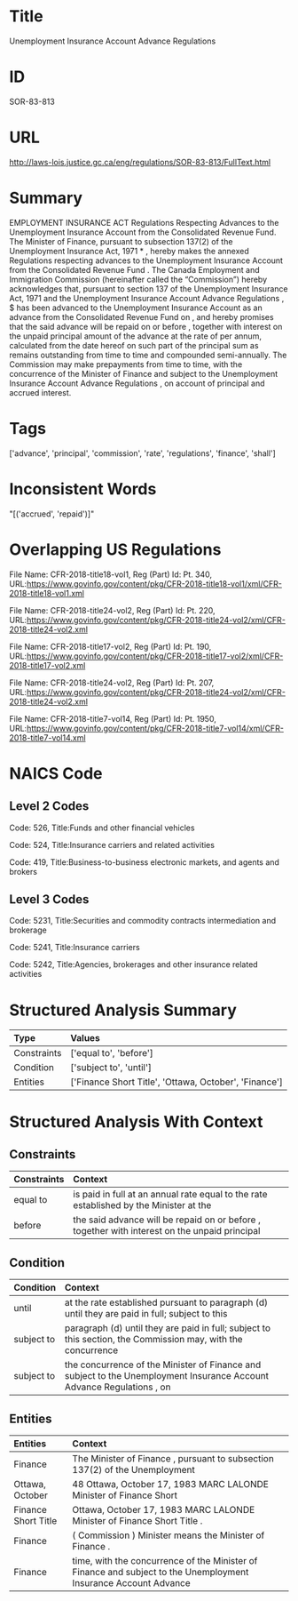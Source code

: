 # Title
Unemployment Insurance Account Advance Regulations


# ID
SOR-83-813

# URL
http://laws-lois.justice.gc.ca/eng/regulations/SOR-83-813/FullText.html


# Summary
EMPLOYMENT INSURANCE ACT Regulations Respecting Advances to the Unemployment Insurance Account from the Consolidated Revenue Fund.
The Minister of Finance, pursuant to subsection 137(2) of the  Unemployment Insurance Act, 1971 * , hereby makes the annexed  Regulations respecting advances to the Unemployment Insurance Account from the Consolidated Revenue Fund .
The Canada Employment and Immigration Commission (hereinafter called the “Commission”) hereby acknowledges that, pursuant to section 137 of the  Unemployment Insurance Act, 1971  and the  Unemployment Insurance Account Advance Regulations , $  has been advanced to the Unemployment Insurance Account as an advance from the Consolidated Revenue Fund on  , and hereby promises that the said advance will be repaid on or before  , together with interest on the unpaid principal amount of the advance at the rate of   per annum, calculated from the date hereof on such part of the principal sum as remains outstanding from time to time and compounded semi-annually.
The Commission may make prepayments from time to time, with the concurrence of the Minister of Finance and subject to the  Unemployment Insurance Account Advance Regulations , on account of principal and accrued interest.


# Tags
['advance', 'principal', 'commission', 'rate', 'regulations', 'finance', 'shall']


# Inconsistent Words
"[('accrued', 'repaid')]"


# Overlapping US Regulations
File Name: CFR-2018-title18-vol1, Reg (Part) Id: Pt. 340, URL:https://www.govinfo.gov/content/pkg/CFR-2018-title18-vol1/xml/CFR-2018-title18-vol1.xml

File Name: CFR-2018-title24-vol2, Reg (Part) Id: Pt. 220, URL:https://www.govinfo.gov/content/pkg/CFR-2018-title24-vol2/xml/CFR-2018-title24-vol2.xml

File Name: CFR-2018-title17-vol2, Reg (Part) Id: Pt. 190, URL:https://www.govinfo.gov/content/pkg/CFR-2018-title17-vol2/xml/CFR-2018-title17-vol2.xml

File Name: CFR-2018-title24-vol2, Reg (Part) Id: Pt. 207, URL:https://www.govinfo.gov/content/pkg/CFR-2018-title24-vol2/xml/CFR-2018-title24-vol2.xml

File Name: CFR-2018-title7-vol14, Reg (Part) Id: Pt. 1950, URL:https://www.govinfo.gov/content/pkg/CFR-2018-title7-vol14/xml/CFR-2018-title7-vol14.xml




# NAICS Code
## Level 2 Codes
Code: 526, Title:Funds and other financial vehicles

Code: 524, Title:Insurance carriers and related activities

Code: 419, Title:Business-to-business electronic markets, and agents and brokers




## Level 3 Codes
Code: 5231, Title:Securities and commodity contracts intermediation and brokerage

Code: 5241, Title:Insurance carriers

Code: 5242, Title:Agencies, brokerages and other insurance related activities







# Structured Analysis Summary
| Type        | Values                                                |
|:------------|:------------------------------------------------------|
| Constraints | ['equal to', 'before']                                |
| Condition   | ['subject to', 'until']                               |
| Entities    | ['Finance Short Title', 'Ottawa, October', 'Finance'] |


# Structured Analysis With Context
 


## Constraints
| Constraints   | Context                                                                                       |
|:--------------|:----------------------------------------------------------------------------------------------|
| equal to      | is paid in full at an annual rate equal to the rate established by the Minister at the        |
| before        | the said advance will be repaid on or before , together with interest on the unpaid principal |


## Condition
| Condition   | Context                                                                                                               |
|:------------|:----------------------------------------------------------------------------------------------------------------------|
| until       | at the rate established pursuant to paragraph (d) until they are paid in full; subject to this                        |
| subject to  | paragraph (d) until they are paid in full; subject to this section, the Commission may, with the concurrence          |
| subject to  | the concurrence of the Minister of Finance and subject to the Unemployment Insurance Account Advance Regulations , on |


## Entities
| Entities            | Context                                                                                                         |
|:--------------------|:----------------------------------------------------------------------------------------------------------------|
| Finance             | The Minister of  Finance , pursuant to subsection 137(2) of the Unemployment                                    |
| Ottawa, October     | 48  Ottawa, October 17, 1983 MARC LALONDE Minister of Finance Short                                             |
| Finance Short Title | Ottawa, October 17, 1983 MARC LALONDE Minister of Finance Short Title .                                         |
| Finance             | ( Commission ) Minister means the Minister of Finance .                                                         |
| Finance             | time, with the concurrence of the Minister of Finance and subject to the Unemployment Insurance Account Advance |


